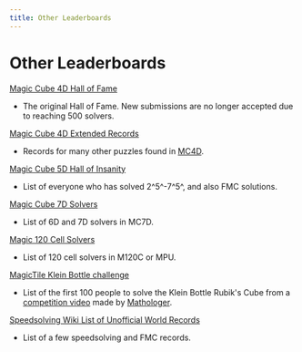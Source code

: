 ```yaml
---
title: Other Leaderboards
---
```


# Other Leaderboards


[Magic Cube 4D Hall of Fame](https://superliminal.com/cube/halloffame.htm)
- The original Hall of Fame. New submissions are no longer accepted due to reaching 500 solvers.

[Magic Cube 4D Extended Records](http://wiki.superliminal.com/wiki/MC4D_Records)
- Records for many other puzzles found in [MC4D](/software/magiccube4d.md).

[Magic Cube 5D Hall of Insanity](http://www.gravitation3d.com/magiccube5d/hallofinsanity.html)
- List of everyone who has solved 2^5^-7^5^, and also FMC solutions.

[Magic Cube 7D Solvers](https://superliminal.com/andrey/mc7d/)
- List of 6D and 7D solvers in MC7D.

[Magic 120 Cell Solvers](http://www.gravitation3d.com/magic120cell/index.html)
- List of 120 cell solvers in M120C or MPU.

[MagicTile Klein Bottle challenge](http://roice3.org/magictile/mathologer/)
- List of the first 100 people to solve the Klein Bottle Rubik's Cube from a [competition video](https://www.youtube.com/watch?v=DvZnh7-nslo) made by [Mathologer](https://www.youtube.com/@Mathologer).

[Speedsolving Wiki List of Unofficial World Records](https://www.speedsolving.com/wiki/index.php?title=List_of_Unofficial_World_Records#High_Dimensional_Puzzles)
- List of a few speedsolving and FMC records.